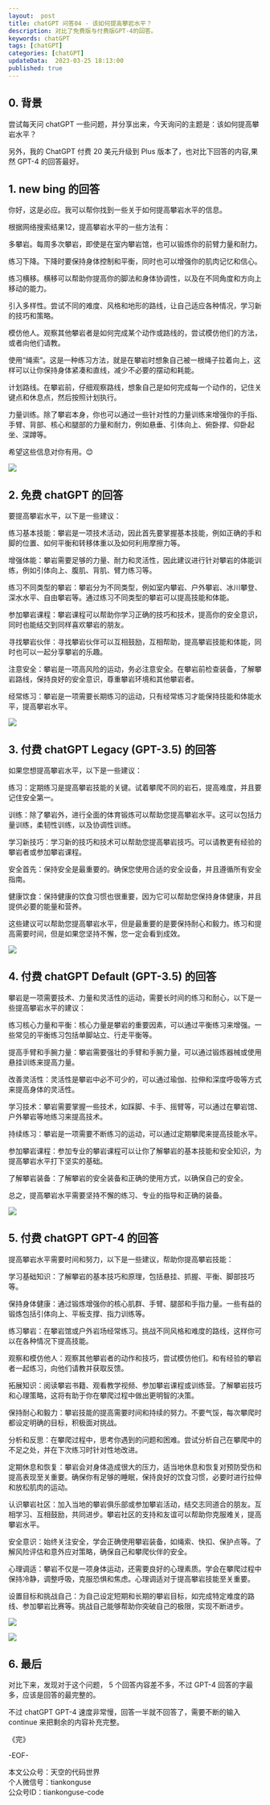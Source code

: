 ```yaml
---   
layout:  post  
title: chatGPT 问答04 - 该如何提高攀岩水平？  
description: 对比了免费版与付费版GPT-4的回答。 
keywords: chatGPT  
tags: [chatGPT]  
categories: [chatGPT]  
updateData:  2023-03-25 18:13:00  
published: true  
---  
```



## 0. 背景  


尝试每天问 chatGPT 一些问题，并分享出来，今天询问的主题是：该如何提高攀岩水平？  


另外，我的 ChatGPT 付费 20 美元升级到 Plus 版本了，也对比下回答的内容,果然 GPT-4 的回答最好。  



## 1. new bing 的回答  


你好，这是必应。我可以帮你找到一些关于如何提高攀岩水平的信息。  


根据网络搜索结果12，提高攀岩水平的一些方法有：  


多攀岩。每周多次攀岩，即使是在室内攀岩馆，也可以锻炼你的前臂力量和耐力。  


练习下降。下降时要保持身体控制和平衡，同时也可以增强你的肌肉记忆和信心。  


练习横移。横移可以帮助你提高你的脚法和身体协调性，以及在不同角度和方向上移动的能力。  


引入多样性。尝试不同的难度、风格和地形的路线，让自己适应各种情况，学习新的技巧和策略。  


模仿他人。观察其他攀岩者是如何完成某个动作或路线的，尝试模仿他们的方法，或者向他们请教。  


使用“绳索”。这是一种练习方法，就是在攀岩时想象自己被一根绳子拉着向上，这样可以让你保持身体紧凑和直线，减少不必要的摆动和耗能。  


计划路线。在攀岩前，仔细观察路线，想象自己是如何完成每一个动作的，记住关键点和休息点，然后按照计划执行。  


力量训练。除了攀岩本身，你也可以通过一些针对性的力量训练来增强你的手指、手臂、背部、核心和腿部的力量和耐力，例如悬垂、引体向上、俯卧撑、仰卧起坐、深蹲等。  


希望这些信息对你有用。😊  



![](https://res2023.tiankonguse.com/images/2023/03/25/101.png)


## 2. 免费 chatGPT 的回答  


要提高攀岩水平，以下是一些建议：  


练习基本技能：攀岩是一项技术活动，因此首先要掌握基本技能，例如正确的手和脚的位置、如何平衡和转移体重以及如何利用摩擦力等。  


增强体能：攀岩需要足够的力量、耐力和灵活性，因此建议进行针对攀岩的体能训练，例如引体向上、腹肌、背肌、臂力练习等。  


练习不同类型的攀岩：攀岩分为不同类型，例如室内攀岩、户外攀岩、冰川攀登、深水水平、自由攀岩等。通过练习不同类型的攀岩可以提高技能和体能。  


参加攀岩课程：攀岩课程可以帮助你学习正确的技巧和技术，提高你的安全意识，同时也能结交到同样喜欢攀岩的朋友。  


寻找攀岩伙伴：寻找攀岩伙伴可以互相鼓励，互相帮助，提高攀岩技能和体能，同时也可以一起分享攀岩的乐趣。  


注意安全：攀岩是一项高风险的运动，务必注意安全。在攀岩前检查装备，了解攀岩路线，保持良好的安全意识，尊重攀岩环境和其他攀岩者。  


经常练习：攀岩是一项需要长期练习的运动，只有经常练习才能保持技能和体能水平，提高攀岩水平。  


![](https://res2023.tiankonguse.com/images/2023/03/25/102.png)


## 3. 付费 chatGPT Legacy (GPT-3.5) 的回答  


如果您想提高攀岩水平，以下是一些建议：  


练习：定期练习是提高攀岩技能的关键。试着攀爬不同的岩石，提高难度，并且要记住安全第一。  


训练：除了攀岩外，进行全面的体育锻炼可以帮助您提高攀岩水平。这可以包括力量训练，柔韧性训练，以及协调性训练。  


学习新技巧：学习新的技巧和技术可以帮助您提高攀岩技巧。可以请教更有经验的攀岩者或参加攀岩课程。  


安全首先：保持安全是最重要的。确保您使用合适的安全设备，并且遵循所有安全指南。  


健康饮食：保持健康的饮食习惯也很重要，因为它可以帮助您保持身体健康，并且提供必要的能量和营养。  


这些建议可以帮助您提高攀岩水平，但是最重要的是要保持耐心和毅力。练习和提高需要时间，但是如果您坚持不懈，您一定会看到成效。  


![](https://res2023.tiankonguse.com/images/2023/03/25/103.png)


## 4. 付费 chatGPT Default (GPT-3.5) 的回答  


攀岩是一项需要技术、力量和灵活性的运动，需要长时间的练习和耐心，以下是一些提高攀岩水平的建议：  


练习核心力量和平衡：核心力量是攀岩的重要因素，可以通过平衡练习来增强。一些常见的平衡练习包括单脚站立、行走平衡等。  


提高手臂和手腕力量：攀岩需要强壮的手臂和手腕力量，可以通过锻炼器械或使用悬挂训练来提高力量。  


改善灵活性：灵活性是攀岩中必不可少的，可以通过瑜伽、拉伸和深度呼吸等方式来提高身体的灵活性。  


学习技术：攀岩需要掌握一些技术，如踩脚、卡手、摇臂等，可以通过在攀岩馆、户外攀岩等地练习来提高技术。  


持续练习：攀岩是一项需要不断练习的运动，可以通过定期攀爬来提高技能水平。  


参加攀岩课程：参加专业的攀岩课程可以让你了解攀岩的基本技能和安全知识，为提高攀岩水平打下坚实的基础。  


了解攀岩装备：了解攀岩的安全装备和正确的使用方式，以确保自己的安全。  


总之，提高攀岩水平需要坚持不懈的练习、专业的指导和正确的装备。  


![](https://res2023.tiankonguse.com/images/2023/03/25/104.png)


## 5. 付费 chatGPT GPT-4 的回答  


提高攀岩水平需要时间和努力，以下是一些建议，帮助你提高攀岩技能：  


学习基础知识：了解攀岩的基本技巧和原理，包括悬挂、抓握、平衡、脚部技巧等。  


保持身体健康：通过锻炼增强你的核心肌群、手臂、腿部和手指力量。一些有益的锻炼包括引体向上、平板支撑、指力训练等。  


练习攀岩：在攀岩馆或户外岩场经常练习。挑战不同风格和难度的路线，这样你可以在各种情况下提高技能。  


观察和模仿他人：观察其他攀岩者的动作和技巧，尝试模仿他们。和有经验的攀岩者一起练习，向他们请教并获取反馈。  


拓展知识：阅读攀岩书籍、观看教学视频、参加攀岩课程或训练营。了解攀岩技巧和心理策略，这将有助于你在攀爬过程中做出更明智的决策。  


保持耐心和毅力：攀岩技能的提高需要时间和持续的努力。不要气馁，每次攀爬时都设定明确的目标，积极面对挑战。  

 
分析和反思：在攀爬过程中，思考你遇到的问题和困难。尝试分析自己在攀爬中的不足之处，并在下次练习时针对性地改进。  


定期休息和恢复：攀岩会对身体造成很大的压力，适当地休息和恢复对预防受伤和提高表现至关重要。确保你有足够的睡眠，保持良好的饮食习惯，必要时进行拉伸和放松肌肉的运动。  


认识攀岩社区：加入当地的攀岩俱乐部或参加攀岩活动，结交志同道合的朋友。互相学习、互相鼓励，共同进步。攀岩社区的支持和友谊可以帮助你克服难关，提高攀岩水平。  


安全意识：始终关注安全，学会正确使用攀岩装备，如绳索、快扣、保护点等。了解风险评估和意外应对策略，确保自己和攀爬伙伴的安全。  


心理调适：攀岩不仅是一项身体运动，还需要良好的心理素质。学会在攀爬过程中保持冷静，调整呼吸，克服恐惧和焦虑。心理调适对于提高攀岩技能至关重要。  


设置目标和挑战自己：为自己设定短期和长期的攀岩目标，如完成特定难度的路线、参加攀岩比赛等。挑战自己能够帮助你突破自己的极限，实现不断进步。  


![](https://res2023.tiankonguse.com/images/2023/03/25/105.png)

![](https://res2023.tiankonguse.com/images/2023/03/25/106.png)


## 6. 最后  


对比下来，发现对于这个问题， 5 个回答内容差不多，不过 GPT-4 回答的字最多，应该是回答的最完整的。  



不过 chatGPT GPT-4 速度非常慢，回答一半就不回答了，需要不断的输入 continue 来把剩余的内容补充完整。  


《完》  


-EOF-  



本文公众号：天空的代码世界  
个人微信号：tiankonguse  
公众号ID：tiankonguse-code  
  

